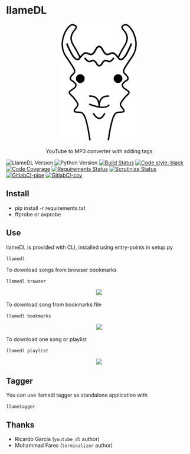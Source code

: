 # llameDL

<p align="center"><img src="/media/logo.png"/></p>
<p align="center">YouTube to MP3 converter with adding tags</p>

![LlameDL Version](https://img.shields.io/badge/llameDL-0.2.0-blue.svg)
![Python Version](https://img.shields.io/badge/python-3.7%2B-blue.svg)
[![Build Status](https://travis-ci.org/westscz/llameDL.svg?branch=master)](https://travis-ci.org/westscz/llameDL)
[![Code style: black](https://img.shields.io/badge/code%20style-black-000000.svg)](https://github.com/ambv/black)
[![Code Coverage](https://scrutinizer-ci.com/g/westscz/llameDL/badges/coverage.png?b=master)](https://scrutinizer-ci.com/g/westscz/llameDL/?branch=master)
[![Requirements Status](https://requires.io/github/westscz/llameDL/requirements.svg?branch=master)](https://requires.io/github/westscz/llameDL/requirements/?branch=master)
[![Scrutinize Status](https://scrutinizer-ci.com/g/westscz/llameDL/badges/quality-score.png?b=master)](https://scrutinizer-ci.com/g/westscz/llameDL/)
[![GitlabCI-pipe](https://gitlab.com/piszczala/llameDL/badges/master/pipeline.svg)](https://gitlab.com/piszczala/llameDL)
[![GitlabCI-cov](https://gitlab.com/piszczala/llameDL/badges/master/coverage.svg)](https://gitlab.com/piszczala/llameDL)


## Install
- pip install -r requirements.txt
- ffprobe or avprobe


## Use
llameDL is provided with CLI, installed using entry-points in setup.py

    llamedl

To download songs from browser bookmarks

    llamedl browser 
    
<p align="center"><img src="/media/browser-demo.gif?raw=true"/></p>
    
To download song from bookmarks file

    llamedl bookmarks
    
<p align="center"><img src="/media/bookmarks-demo.gif?raw=true"/></p>


To download one song or playlist

    llamedl playlist
    
<p align="center"><img src="/media/playlist-demo.gif?raw=true"/></p>

## Tagger

You can use llamedl tagger as standalone application with

    llametagger

## Thanks

- Ricardo Garcia (`youtube_dl` author)
- Mohammad Fares (`terminalizer` author)